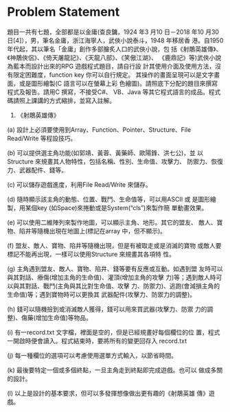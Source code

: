 # Problem Statement

題目一共有七題，全部都是以金庸(查良鏞，1924 年3 月10 日－2018 年10
月30 日[4]），男，筆名金庸，浙江海寧人，武俠小說泰斗，1948 年移居香
港。自1950 年代起，其以筆名「金庸」創作多部膾炙人口的武俠小說，包
括《射鵰英雄傳》、《神鵰俠侶》、《倚天屠龍記》、《天龍八部》、《笑傲江湖》、
《鹿鼎記》等)武俠小說為藍本而設計出來的RPG 遊戲程式題目，請自行設
計其使用介面及使用方法，沒有限定困難度，function key 你可以自行規定。
其操作的畫面呈現可以是文字畫面，或是圖形繪製(C 語言可以在螢幕上彩
色繪圖)。請照底下分配的題目來撰寫程式及報告。請用C 撰寫，不接受C#、
VB、Java 等其它程式語言的成品。程式碼請照上課講的方式縮排，並寫入註解。

1. 《射鵰英雄傳》

(a) 設計上必須要使用到Array、Function、Pointer、Structure、File
Read/Write 等程設技巧。

(b) 可以提供選主角功能(如郭靖、黃蓉、黃藥師、歐陽鋒、洪七公)，並
以Structure 來規畫其人物特性，包括名稱、性別、生命值、攻擊力、
防禦力、恢復力、武器配件、錢等。

(c) 可以儲存遊戲進度，利用File Read/Write 來儲存。

(d) 隨時顯示該主角的動態、位置、戰鬥、生命值等，可以用ASCII 或
是圖形繪製，用某個key (如Space)來捲動或是System(“cls”)來製作簡
單動畫效果。

(e) 可以使用二維陣列來製作地圖，可以顯示主角、地形。其它的盟友、
敵人、寶物、陷井等隨機出現在地圖上(標記在array 中，但不顯示)。

(f) 盟友、敵人、寶物、陷井等隨機出現，但是有被取走或是消滅的寶物
或敵人要標記不能再出現，一樣可以使用Structure 來規畫其各項特
性。

(g) 主角遇到盟友、敵人、寶物、陷井、錢等要有反應或互動。如遇到盟
友時可以與其對話、療傷(增加主角的生命值)、灌頂(增加主角的攻擊
力)等；遇到敵人時可以與其對話、戰鬥(主角與其比對生命值、攻擊
力、防禦力)、逃跑(會減損主角的生命值)等；遇到寶物時可以更換其
武器配件(攻擊力、防禦力的調整)。

(h) 錢可以隨機撿到或消滅敵人獲得，錢可以用來買武器(攻擊力、防禦
力的調整)、傷藥(增加生命值)等物品。

(i) 有一record.txt 文字檔，裡面是空的，但是已經規畫好每個欄位的位
置，程式一開啟時便會讀入。程式結束時，要將所有的變更回存入
record.txt

(j) 每一種欄位的選項可以考慮使用選單方式輸入，以節省時間。


(k) 最後要特定一個或多個終點，一旦主角走到終點即完成遊戲。也可以
做成多關的設計。

(l) 以上是設計的基本要求，但可以多發揮想像做出更有趣的《射鵰英雄
傳》遊戲。




